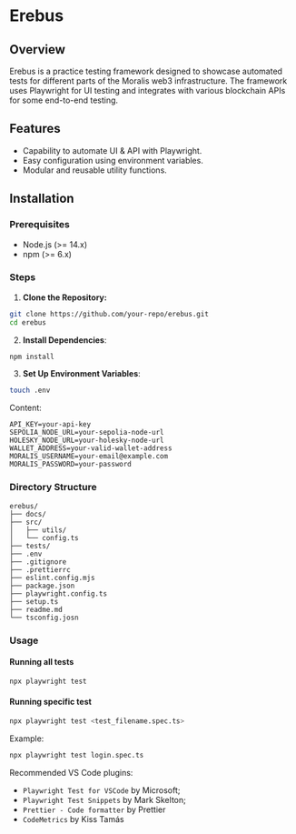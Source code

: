 # Erebus

## Overview

Erebus is a practice testing framework designed to showcase automated tests for different parts of the Moralis web3 infrastructure. The framework uses Playwright for UI testing and integrates with various blockchain APIs for some end-to-end testing.

## Features

- Capability to automate UI & API with Playwright.
- Easy configuration using environment variables.
- Modular and reusable utility functions.

## Installation

### Prerequisites

- Node.js (>= 14.x)
- npm (>= 6.x)

### Steps

1. **Clone the Repository:**

```bash
git clone https://github.com/your-repo/erebus.git
cd erebus
```

2. **Install Dependencies**:

```bash
npm install
```

3. **Set Up Environment Variables**:

```bash
touch .env
```

Content:

```
API_KEY=your-api-key
SEPOLIA_NODE_URL=your-sepolia-node-url
HOLESKY_NODE_URL=your-holesky-node-url
WALLET_ADDRESS=your-valid-wallet-address
MORALIS_USERNAME=your-email@example.com
MORALIS_PASSWORD=your-password
```

### Directory Structure

```
erebus/
├── docs/
├── src/
│   ├── utils/
│   └── config.ts
├── tests/
├── .env
├── .gitignore
├── .prettierrc
├── eslint.config.mjs
├── package.json
├── playwright.config.ts
├── setup.ts
├── readme.md
└── tsconfig.josn
```

### Usage

#### Running all tests

```bash
npx playwright test
```

#### Running specific test

```bash
npx playwright test <test_filename.spec.ts>
```

Example:

```bash
npx playwright test login.spec.ts
```

Recommended VS Code plugins:

- `Playwright Test for VSCode` by Microsoft;
- `Playwright Test Snippets` by Mark Skelton;
- `Prettier - Code formatter` by Prettier
- `CodeMetrics` by Kiss Tamás

